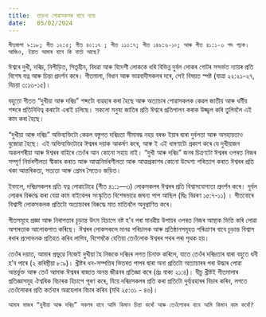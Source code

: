 ```yaml
---
title:  তাড়না পোৱাসকলৰ বাবে ন্যায়
date:   05/02/2024
---
```


`গীতমালা ৯:১৮; গীত ১২:৫; গীত ৪০:১৭ ; গীত ১১৩:৭; গীত ১৪৬:৬-১০; আৰু গীত ৪১:১-৩ পদ পঢ়ক। আজিও, ইয়াত আমাৰ বাবে কি বাৰ্তা আছে?`

ঈশ্বৰে দুখী, দৰিদ্ৰ, নিপীড়িত, পিতৃহীন, বিধৱা আৰু বিদেশী লোককে ধৰি বিভিন্ন দুৰ্বল লোকৰ গোটৰ সন্দৰ্ভত ন্যায়ৰ প্ৰতি বিশেষ যত্ন আৰু চিন্তা প্ৰদৰ্শন কৰে। গীতমালা, বিধান আৰু ভাৱবাদীসকলৰ দৰে, সেই বিষয়ত স্পষ্ট (যাত্ৰা ২২:২১-২৭, যিচয়া ৩:১৩-১৫)।

বহুতো গীতত “দুখীয়া আৰু দৰিদ্ৰ” শব্দটো ব্যৱহাৰ কৰা হৈছে আৰু অত্যাচাৰ পোৱাসকলক কেৱল জাতীয় আৰু ধৰ্মীয় শব্দৰে প্ৰতিনিধিত্ব কৰাটো এৰাই চলিছে। সকলো মনুষ্য জাতিৰ প্ৰতি ঈশ্বৰে প্ৰতিপালন কৰাক উজ্জ্বল কৰি তুলিবলৈ এই কাম কৰা হৈছে।

“দুখীয়া আৰু দৰিদ্ৰ” অভিব্যক্তিটো কেৱল বস্তুগত দৰিদ্ৰতা সীমাবদ্ধ নহয় বৰঞ্চ ইয়াৰ দ্বাৰা দুৰ্বলতা আৰু অসহায়তাও বুজোৱা হৈছে। এই অভিব্যক্তিটোৱে ঈশ্বৰৰ দয়াক আকৰ্ষণ কৰে, আৰু ই এই ধাৰণাটো প্ৰকাশ কৰে যে দুখীয়াজন অকলশৰীয়া আৰু ঈশ্বৰৰ বাহিৰে তেওঁৰ আন কোনো সহায় নাই। “দুখী আৰু দৰিদ্ৰ” জনৰ চিত্ৰণটো ঈশ্বৰৰ ওপৰত নিজৰ সম্পূৰ্ণ নিৰ্ভৰশীলতা স্বীকাৰ কৰাত আৰু আত্মনিৰ্ভৰশীলতা আৰু আত্মপ্ৰকাশৰ কোনো উদ্দেশ্য পৰিত্যাগ কৰাত ঈশ্বৰৰ প্ৰতি থকা আন্তৰিকতা, সত্যতা আৰু প্ৰেমৰ সৈতেও জড়িত।

ইফালে, দৰিদ্ৰসকলৰ প্ৰতি যত্ন লোৱাটোৱে (গীত ৪১:১—৩) লোকসকলৰ ঈশ্বৰৰ প্ৰতি বিশ্বাসযোগ্যতা প্ৰদৰ্শন কৰে। দুৰ্বল লোকৰ বিৰুদ্ধে কৰা বেয়া কাম বাইবেলৰ সংস্কৃতিত বিশেষভাৱে জঘন্য পাপ আছিল (দ্বিঃ বিৱৰণ ১৫:৭-১১) । গীতবোৰে বিশ্বাসী লোকসকলক প্ৰতিটো অত্যাচাৰৰ বিৰুদ্ধে মাত মাতিবলৈ অনুপ্ৰাণিত কৰে।

গীতসমূহে প্ৰজ্ঞা আৰু নিৰাপত্তাৰ চূড়ান্ত উৎস হিচাপে নষ্ট হ’ব পৰা মানৱীয় উপায়ৰ ওপৰত নিজৰ আস্থাক ভিত্তি কৰি লোৱা অসাৰতাক আলোকপাত কৰিছে। ঈশ্বৰৰ লোকসকলে মানৱ পৰিচালক আৰু প্ৰতিষ্ঠানসমূহত পৰিত্ৰাণৰ বাবে চূড়ান্ত বিশ্বাস ৰখাৰ প্ৰলোভনক প্ৰতিহত কৰিব লাগিব, বিশেষকৈ যেতিয়া তেওঁলোক ঈশ্বৰৰ পথৰ পৰা পৃথক হয়।

তেওঁৰ দয়াত, আমাৰ প্ৰভুৱে নিজেই দুখীয়া হৈ নিজকে দৰিদ্ৰৰ লগত চিনাক্ত কৰিলে, যাতে তেওঁৰ দৰিদ্ৰতাৰ দ্বাৰা বহুতে ধনী হ’ব পাৰে (২ কৰিন্থীয়া ৮:৯)। খ্ৰীষ্টৰ ধন-সম্পত্তিৰ ভিতৰত পাপৰ দ্বাৰা অনা প্ৰতিটো অত্যাচাৰৰ পৰা উদ্ধাৰ পোৱা অন্তৰ্ভুক্ত আৰু তেওঁ আমাক ঈশ্বৰৰ ৰাজ্যত অনন্ত জীৱনৰ প্ৰতিজ্ঞা কৰে (প্ৰঃ বাক্য ২১:৪)। যীচু খ্ৰীষ্টই গীতমালাৰ প্ৰতিজ্ঞাসমূহ ঐশ্বৰিক বিচাৰক হিচাপে পূৰণ কৰে, যিয়ে দৰিদ্ৰসকলৰ প্ৰতি কৰা প্ৰতিটো দুৰ্ব্যৱহাৰৰ বিচাৰ কৰিব, লগতে তেওঁলোকৰ প্ৰতি কৰ্তব্যৰ অৱহেলাৰ  বিচাৰ কৰিব (মথি ২৫:৩১ - ৪৬)।

`আমাৰ মাজৰ “দুখীয়া আৰু দৰিদ্ৰ” সকলৰ বাবে আমি কিমান চিন্তা কৰোঁ আৰু তেওঁলোকৰ বাবে আমি কিমান কাম কৰোঁ?`